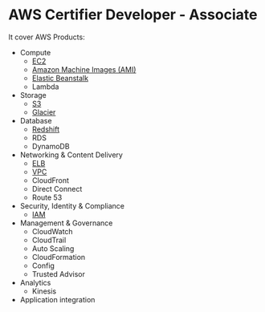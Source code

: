 # AWS Certifier Developer - Associate

It cover AWS Products:
- Compute
    - [EC2](EC2.md)
    - [Amazon Machine Images (AMI)](EC2.md#ami)
    - [Elastic Beanstalk](ElasticBeanstalk.md)
    - Lambda
- Storage
    - [S3](S3.md)
    - [Glacier](S3.md#storage-classes)
- Database
    - [Redshift](Redshift.md)
    - RDS
    - DynamoDB
- Networking & Content Delivery
    - [ELB](ELB.md)
    - [VPC](VPC.md)
    - CloudFront
    - Direct Connect
    - Route 53
- Security, Identity & Compliance
    - [IAM](IAM.md)
- Management & Governance
    - CloudWatch
    - CloudTrail
    - Auto Scaling
    - CloudFormation
    - Config
    - Trusted Advisor
- Analytics
    - Kinesis
- Application integration
